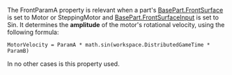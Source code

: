 The FrontParamA property is relevant when a part's [BasePart.FrontSurface](https://create.roblox.com/docs/reference/engine/classes/BasePart#FrontSurface)
is set to Motor or SteppingMotor and [BasePart.FrontSurfaceInput](https://create.roblox.com/docs/reference/engine/classes/BasePart#FrontSurfaceInput) is set
to Sin. It determines the **amplitude** of the motor's rotational
velocity, using the following formula:

`MotorVelocity = ParamA * math.sin(workspace.DistributedGameTime * ParamB)`

In no other cases is this property used.